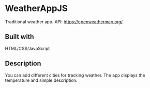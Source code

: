 # WeatherAppJS
Traditional weather app. API: https://openweathermap.org/.

## Built with
HTML/CSS/JavaScript

## Description

You can add different cities for tracking weather. The app displays the temperature and simple description.
